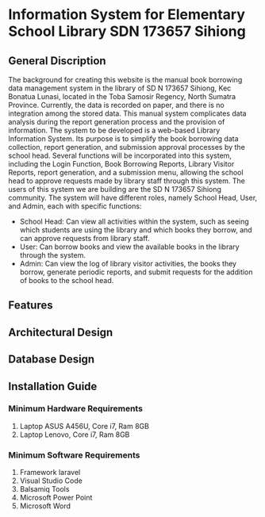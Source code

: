 # Information System for Elementary School Library SDN 173657 Sihiong

## General Discription
The background for creating this website is the manual book borrowing data management system in the library of SD N 173657 Sihiong, Kec Bonatua Lunasi, located in the Toba Samosir Regency, North Sumatra Province. Currently, the data is recorded on paper, and there is no integration among the stored data. This manual system complicates data analysis during the report generation process and the provision of information. The system to be developed is a web-based Library Information System. Its purpose is to simplify the book borrowing data collection, report generation, and submission approval processes by the school head. Several functions will be incorporated into this system, including the Login Function, Book Borrowing Reports, Library Visitor Reports, report generation, and a submission menu, allowing the school head to approve requests made by library staff through this system. The users of this system we are building are the SD N 173657 Sihiong community. The system will have different roles, namely School Head, User, and Admin, each with specific functions:

- School Head: Can view all activities within the system, such as seeing which students are using the library and which books they borrow, and can approve requests from library staff.
- User: Can borrow books and view the available books in the library through the system.
- Admin: Can view the log of library visitor activities, the books they borrow, generate periodic reports, and submit requests for the addition of books to the school head.

## Features

## Architectural Design

## Database Design

## Installation Guide

### Minimum Hardware Requirements
1. Laptop ASUS A456U, Core i7, Ram 8GB
2. Laptop Lenovo, Core i7, Ram 8GB

### Minimum Software Requirements
1. Framework laravel
2. Visual Studio Code 
3. Balsamiq Tools
4. Microsoft Power Point
5. Microsoft Word

